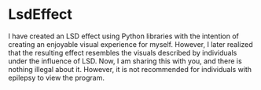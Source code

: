 # LsdEffect
I have created an LSD effect using Python libraries with the intention of creating an enjoyable visual experience for myself. However, I later realized that the resulting effect resembles the visuals described by individuals under the influence of LSD. Now, I am sharing this with you, and there is nothing illegal about it. However, it is not recommended for individuals with epilepsy to view the program.
